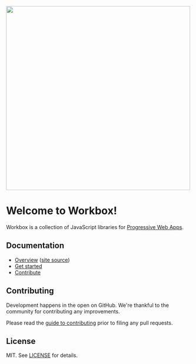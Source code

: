 <img src='https://user-images.githubusercontent.com/110953/28352645-7a8a66d8-6c0c-11e7-83af-752609e7e072.png' width='500px'/>

# Welcome to Workbox!

Workbox is a collection of JavaScript libraries for
[Progressive Web Apps](https://web.dev/progressive-web-apps/).

## Documentation

* [Overview](https://developers.google.com/web/tools/workbox/) ([site source](https://github.com/google/WebFundamentals/tree/main/src/content/en/tools/workbox))
* [Get started](https://developers.google.com/web/tools/workbox/guides/get-started)
* [Contribute](CONTRIBUTING.md)

## Contributing

Development happens in the open on GitHub. We're thankful to the community for
contributing any improvements.

Please read the [guide to contributing](CONTRIBUTING.md) prior to filing any
pull requests.

## License

MIT. See [LICENSE](LICENSE) for details.
